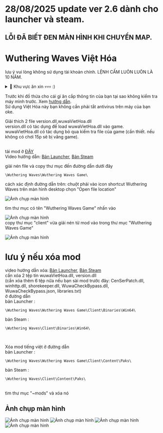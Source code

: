 # 28/08/2025 update ver 2.6 dành cho launcher và steam.
## LỖI ĐÃ BIẾT ĐEN MÀN HÌNH KHI CHUYỂN MAP.

# Wuthering Waves Việt Hóa 
lưu ý vui lòng không sử dụng tài khoản chính.
LỆNH CẤM LUÔN LUÔN LÀ 10 NĂM.
<details>
<summary>📌 Khu vực ăn xin 💀💀💀 :) </summary>
<p align="center">
  <img src="https://github.com/user-attachments/assets/82c42a37-e5d5-4b52-bc1f-27348a734a8e" width="724" height="1459">
</p>
</details>

Trước khi đồ thừa cho cái gì ăn cắp thông tin của bạn tại sao không kiểm tra máy mình trước. Xem [hướng dẫn](https://github.com/Lai-Hoang/wuwa-viet-hoa/blob/main/Cach_quet_virus_may_ban.md).
<br>
Sử dụng Việt Hóa này bạn không cần phải tắt antivirus trên máy của bạn oke.
<br>

Giải thích 2 file version.dll,wuwaVietHoa.dll
<br>
version.dll có tác dụng để load wuwaVietHoa.dll vào game.
<br>
wuwaVietHoa.dll có tác dụng bỏ qua kiểm tra file của game (cần thiết. nếu không có chơi 15p sẽ bị văng game).
<br>
<br>

<!--
Xem cách tránh bị game ban [ở đây](https://github.com/Lai-Hoang/wuwa-viet-hoa/blob/main/Cach_Tranh_Bi_Game_Ban.md) lưu ý vẫn luôn khuyên cách bạn không nên sử dụng trên tài khoản chính.
-->
tải mod ở [ĐÂY](https://github.com/Lai-Hoang/wuwa-viet-hoa/releases/latest)
<br>
Video hướng dẫn: [Bản Launcher](https://streamable.com/qsgixc), [Bản Steam](https://streamable.com/601adx)
<br>

giải nén file và copy thư mục đến đường dẫn dưới đây
```console
\Wuthering Waves\Wuthering Waves Game\
```
cách xác định đường dẫn trên:
chuột phải vào icon shortcut Wuthering Waves trên
màn hình desktop chọn "Open file location"
<br>

![Ảnh chụp màn hình](https://imgur.com/rA4D1Fp.png)
<br>

tìm thư mục có tên "Wuthering Waves Game" nhấn vào
<br>

![Ảnh chụp màn hình](https://imgur.com/RiJpLdB.png)
<br>
copy thư mục "client" vừa giải nén từ mod vào trong thư mục "Wuthering Waves Game"
<br>

![Ảnh chụp màn hình](https://imgur.com/idrxQOm.png)
<br>

# lưu ý nếu xóa mod
video hướng dẫn xóa: [Bản Launcher](https://streamable.com/gkcbgh), [Bản Steam](https://streamable.com/0kb87k)
<br>
cần xóa 2 tệp tin wuwaVietHoa.dll, version.dll
<br>
(cần xóa thêm 6 tệp nữa nếu bạn sài mod trước đây: CenSerPatch.dll, winhttp.dll, shorekeeper.dll, WuwaCheckBypass.dll, WuwaCheckBypass.json, libraries.txt)
<br>
ở đường dẫn
<br>
bản Launcher :
```console
\Wuthering Waves\Wuthering Waves Game\Client\Binaries\Win64\
```
bản Steam :
```console
\Wuthering Waves\Client\Binaries\Win64\
```
<br>

Xóa mod tiếng việt ở đường dẫn
<br>
bản Launcher :

```console
\Wuthering Waves\Wuthering Waves Game\Client\Content\Paks\
```
bản Steam :

```console
\Wuthering Waves\Client\Content\Paks\
```
<br>
tìm thư mục "~mods" và xóa nó

## Ảnh chụp màn hình
![Ảnh chụp màn hình](https://i.imgur.com/oLXjeE9.png)
![Ảnh chụp màn hình](https://i.imgur.com/o0GN3Nr.png)
![Ảnh chụp màn hình](https://i.imgur.com/zpMWNVW.png)
![Ảnh chụp màn hình](https://i.imgur.com/SSr5TyW.png)




